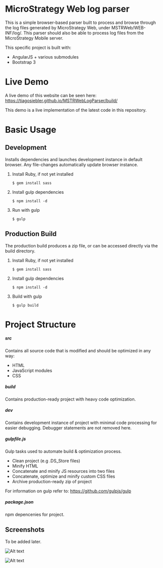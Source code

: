 # MicroStrategy Web log parser

This is a simple browser-based parser built to process and browse through the log files generated by MicroStrategy Web, under MSTRWeb/WEB-INF/log/. This parser should also be able to process log files from the MicroStrategy Mobile server.

This specific project is built with:
* AngularJS + various submodules
* Bootstrap 3

# Live Demo
A live demo of this website can be seen here:
https://tiagosiebler.github.io/MSTRWebLogParser/build/

This demo is a live implementation of the latest code in this repository.

# Basic Usage
## Development 
Installs dependencies and launches development instance in default browser. Any file-changes automatically update browser instance.

1. Install Ruby, if not yet installed

	```
	$ gem install sass
	```
2. Install gulp dependencies

	```
	$ npm install -d
	```
3. Run with gulp

	```
	$ gulp
	```


## Production Build
The production build produces a zip file, or can be accessed directly via the build directory.

1. Install Ruby, if not yet installed

	```
	$ gem install sass
	```
2. Install gulp dependencies

	```
	$ npm install -d
	```
3. Build with gulp

	```
	$ gulp build
	```


# Project Structure
##### src
Contains all source code that is modified and should be optimized in any way:
* HTML
* JavaScript modules
* CSS

##### build
Contains production-ready project with heavy code optimization.

##### dev
Contains development instance of project with minimal code processing for easier debugging. Debugger statements are not removed here.

##### gulpfile.js
Gulp tasks used to automate build & optimization process. 
* Clean project (e.g .DS_Store files)
* Minify HTML
* Concatenate and minify JS resources into two files
* Concatenate, optimize and minify custom CSS files
* Archive production-ready zip of project

For information on gulp refer to: https://github.com/gulpjs/gulp

##### package.json
npm depencenies for project.

Screenshots
-----------
To be added later.

![Alt text](https://raw.githubusercontent.com/tiagosiebler/repo/master/screenshots/screen1.png "Main Interface")

![Alt text](https://raw.githubusercontent.com/tiagosiebler/repo/master/screenshots/screen2.png "Versions Interface")
